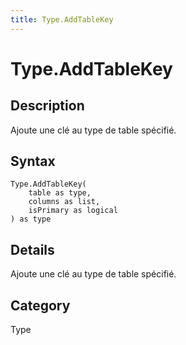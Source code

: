 ```yaml
---
title: Type.AddTableKey
---
```


# Type.AddTableKey


## Description

Ajoute une clé au type de table spécifié.


## Syntax

```powerquery
Type.AddTableKey(
    table as type,
    columns as list,
    isPrimary as logical
) as type
```


## Details

Ajoute une clé au type de table spécifié.



## Category
Type
